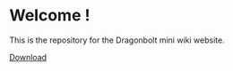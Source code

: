 # Welcome !

This is the repository for the Dragonbolt mini wiki website.

<a href="DB_Wiki.apk" download="DB_Wiki"> Download </a>
